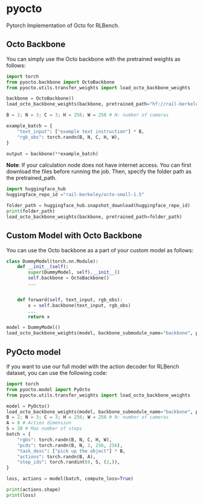 # pyocto
Pytorch Implementation of Octo for RLBench.

## Octo Backbone
You can simply use the Octo backbone with the pretrained weights as follows:

```python
import torch
from pyocto.backbone import OctoBackbone
from pyocto.utils.transfer_weights import load_octo_backbone_weights

backbone = OctoBackbone()
load_octo_backbone_weights(backbone, pretrained_path="hf://rail-berkeley/octo-small-1.5")

B = 2; N = 3; C = 3; H = 256; W = 256 # N: number of cameras

example_batch = {
    "text_input": ["example text instruction"] * B,
    "rgb_obs": torch.randn(B, N, C, H, W),
}

output = backbone(**example_batch)
```

**Note**: If your calculation node does not have internet access. You can first download the files before running the job. Then, specify the folder path as the pretrained_path.

```python
import huggingface_hub
huggingface_repo_id ="rail-berkeley/octo-small-1.5"

folder_path = huggingface_hub.snapshot_download(huggingface_repo_id)
print(folder_path)
load_octo_backbone_weights(backbone, pretrained_path=folder_path)

```


## Custom Model with Octo Backbone
You can use the Octo backbone as a part of your custom model as follows:

```python
class DummyModel(torch.nn.Module):
    def __init__(self):
        super(DummyModel, self).__init__()
        self.backbone = OctoBackbone()
        ...


    def forward(self, text_input, rgb_obs):
        x = self.backbone(text_input, rgb_obs)
        ...
        return x

model = DummyModel()
load_octo_backbone_weights(model, backbone_submodule_name="backbone", pretrained_path="hf://rail-berkeley/octo-small-1.5")
```

## PyOcto model
If you want to use our full model with the action decoder for RLBench dataset, you can use the following code:

```python
import torch
from pyocto.model import PyOcto
from pyocto.utils.transfer_weights import load_octo_backbone_weights

model = PyOcto()
load_octo_backbone_weights(model, backbone_submodule_name="backbone", pretrained_path="hf://rail-berkeley/octo-small-1.5")
B = 2; N = 3; C = 3; H = 256; W = 256 # N: number of cameras
A = 8 # Action dimension
S = 20 # Max number of steps
batch = {
    "rgbs": torch.randn(B, N, C, H, W),
    "pcds": torch.randn(B, N, 3, 256, 256),
    "task_desc": ["pick up the object"] * B,
    "actions": torch.randn(B, A),
    "step_ids": torch.randint(0, S, (2,)),
}

loss, actions = model(batch, compute_loss=True)

print(actions.shape)
print(loss)
``` 

